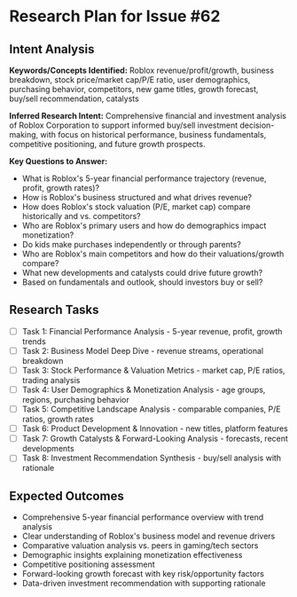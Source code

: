 # Research Plan for Issue #62

## Intent Analysis
**Keywords/Concepts Identified:** Roblox revenue/profit/growth, business breakdown, stock price/market cap/P/E ratio, user demographics, purchasing behavior, competitors, new game titles, growth forecast, buy/sell recommendation, catalysts

**Inferred Research Intent:** Comprehensive financial and investment analysis of Roblox Corporation to support informed buy/sell investment decision-making, with focus on historical performance, business fundamentals, competitive positioning, and future growth prospects.

**Key Questions to Answer:** 
- What is Roblox's 5-year financial performance trajectory (revenue, profit, growth rates)?
- How is Roblox's business structured and what drives revenue?
- How does Roblox's stock valuation (P/E, market cap) compare historically and vs. competitors?
- Who are Roblox's primary users and how do demographics impact monetization?
- Do kids make purchases independently or through parents?
- Who are Roblox's main competitors and how do their valuations/growth compare?
- What new developments and catalysts could drive future growth?
- Based on fundamentals and outlook, should investors buy or sell?

## Research Tasks
- [ ] Task 1: Financial Performance Analysis - 5-year revenue, profit, growth trends
- [ ] Task 2: Business Model Deep Dive - revenue streams, operational breakdown
- [ ] Task 3: Stock Performance & Valuation Metrics - market cap, P/E ratios, trading analysis
- [ ] Task 4: User Demographics & Monetization Analysis - age groups, regions, purchasing behavior
- [ ] Task 5: Competitive Landscape Analysis - comparable companies, P/E ratios, growth rates
- [ ] Task 6: Product Development & Innovation - new titles, platform features
- [ ] Task 7: Growth Catalysts & Forward-Looking Analysis - forecasts, recent developments
- [ ] Task 8: Investment Recommendation Synthesis - buy/sell analysis with rationale

## Expected Outcomes
- Comprehensive 5-year financial performance overview with trend analysis
- Clear understanding of Roblox's business model and revenue drivers
- Comparative valuation analysis vs. peers in gaming/tech sectors
- Demographic insights explaining monetization effectiveness
- Competitive positioning assessment
- Forward-looking growth forecast with key risk/opportunity factors
- Data-driven investment recommendation with supporting rationale
